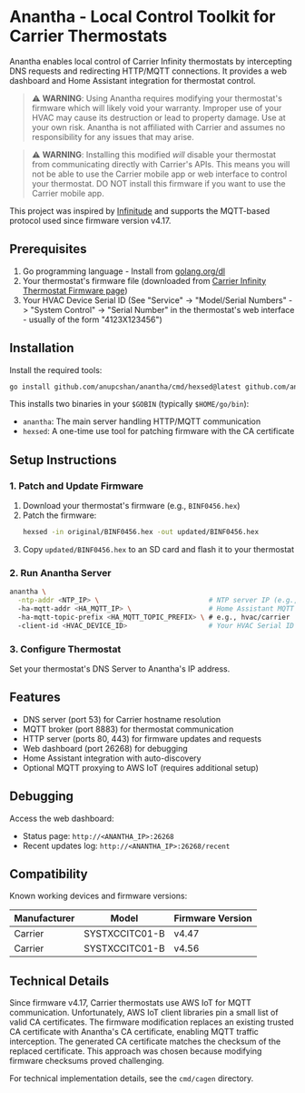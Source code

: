 # Anantha - Local Control Toolkit for Carrier Thermostats

Anantha enables local control of Carrier Infinity thermostats by intercepting DNS requests and redirecting HTTP/MQTT connections. It provides a web dashboard and Home Assistant integration for thermostat control.

> ⚠️ **WARNING**: Using Anantha requires modifying your thermostat's firmware which will likely void your warranty. Improper use of your HVAC may cause its destruction or lead to property damage. Use at your own risk. Anantha is not affiliated with Carrier and assumes no responsibility for any issues that may arise.

> ⚠️ **WARNING**: Installing this modified *will* disable your thermostat from communicating directly with Carrier's APIs. This means you will not be able to use the Carrier mobile app or web interface to control your thermostat. DO NOT install this firmware if you want to use the Carrier mobile app.

This project was inspired by [Infinitude](https://github.com/nebulous/infinitude) and supports the MQTT-based protocol used since firmware version v4.17.

## Prerequisites

1. Go programming language - Install from [golang.org/dl](http://golang.org/dl)
2. Your thermostat's firmware file (downloaded from [Carrier Infinity Thermostat Firmware page](https://www.myinfinitytouch.carrier.com/Infinity/Downloads))
3. Your HVAC Device Serial ID (See "Service" -> "Model/Serial Numbers" -> "System Control" -> "Serial Number" in the thermostat's web interface - usually of the form "4123X123456")

## Installation

Install the required tools:
```bash
go install github.com/anupcshan/anantha/cmd/hexsed@latest github.com/anupcshan/anantha/cmd/anantha@latest
```

This installs two binaries in your `$GOBIN` (typically `$HOME/go/bin`):
- `anantha`: The main server handling HTTP/MQTT communication
- `hexsed`: A one-time use tool for patching firmware with the CA certificate

## Setup Instructions

### 1. Patch and Update Firmware

1. Download your thermostat's firmware (e.g., `BINF0456.hex`)
2. Patch the firmware:
   ```bash
   hexsed -in original/BINF0456.hex -out updated/BINF0456.hex
   ```
3. Copy `updated/BINF0456.hex` to an SD card and flash it to your thermostat

### 2. Run Anantha Server

```bash
anantha \
  -ntp-addr <NTP_IP> \                           # NTP server IP (e.g., 192.168.86.1)
  -ha-mqtt-addr <HA_MQTT_IP> \                   # Home Assistant MQTT server IP
  -ha-mqtt-topic-prefix <HA_MQTT_TOPIC_PREFIX> \ # e.g., hvac/carrier
  -client-id <HVAC_DEVICE_ID>                    # Your HVAC Serial ID
```

### 3. Configure Thermostat

Set your thermostat's DNS Server to Anantha's IP address.

## Features

- DNS server (port 53) for Carrier hostname resolution
- MQTT broker (port 8883) for thermostat communication
- HTTP server (ports 80, 443) for firmware updates and requests
- Web dashboard (port 26268) for debugging
- Home Assistant integration with auto-discovery
- Optional MQTT proxying to AWS IoT (requires additional setup)

## Debugging

Access the web dashboard:
- Status page: `http://<ANANTHA_IP>:26268`
- Recent updates log: `http://<ANANTHA_IP>:26268/recent`

## Compatibility

Known working devices and firmware versions:

| Manufacturer | Model | Firmware Version |
|-------------|-------|------------------|
| Carrier | SYSTXCCITC01-B | v4.47 |
| Carrier | SYSTXCCITC01-B | v4.56 |

## Technical Details

Since firmware v4.17, Carrier thermostats use AWS IoT for MQTT communication. Unfortunately, AWS IoT client libraries pin a small list of valid CA certificates. The firmware modification replaces an existing trusted CA certificate with Anantha's CA certificate, enabling MQTT traffic interception. The generated CA certificate matches the checksum of the replaced certificate. This approach was chosen because modifying firmware checksums proved challenging.

For technical implementation details, see the `cmd/cagen` directory.